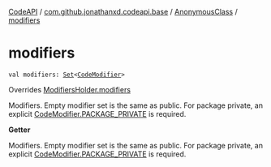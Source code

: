 [CodeAPI](../../index.md) / [com.github.jonathanxd.codeapi.base](../index.md) / [AnonymousClass](index.md) / [modifiers](.)

# modifiers

`val modifiers: `[`Set`](https://kotlinlang.org/api/latest/jvm/stdlib/kotlin.collections/-set/index.html)`<`[`CodeModifier`](../-code-modifier/index.md)`>`

Overrides [ModifiersHolder.modifiers](../-modifiers-holder/modifiers.md)

Modifiers. Empty modifier set is the same as public. For package private, an explicit
[CodeModifier.PACKAGE_PRIVATE](../-code-modifier/-p-a-c-k-a-g-e_-p-r-i-v-a-t-e.md) is required.

**Getter**

Modifiers. Empty modifier set is the same as public. For package private, an explicit
[CodeModifier.PACKAGE_PRIVATE](../-code-modifier/-p-a-c-k-a-g-e_-p-r-i-v-a-t-e.md) is required.


